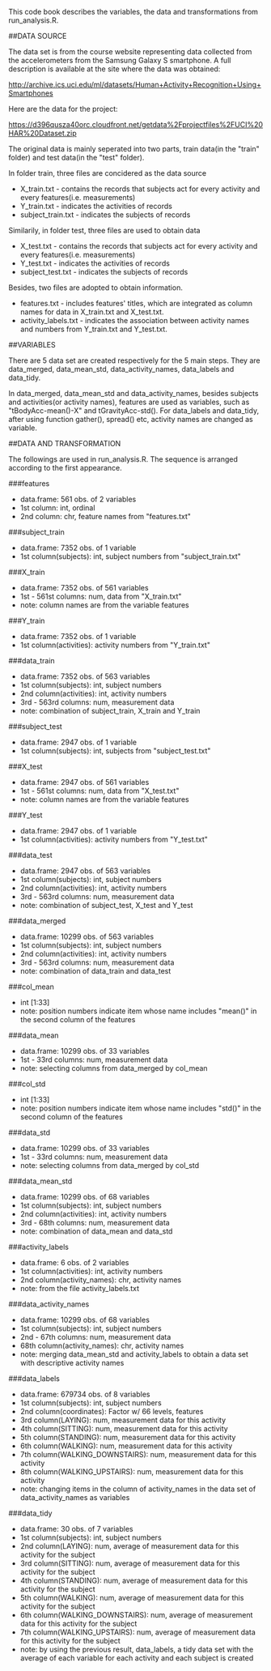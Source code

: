 This code book describes the variables, the data and transformations from run_analysis.R.

##DATA SOURCE

The data set is from the course website representing data collected from the accelerometers from the Samsung Galaxy S smartphone. A full description is available at the site where the data was obtained: 

http://archive.ics.uci.edu/ml/datasets/Human+Activity+Recognition+Using+Smartphones

Here are the data for the project: 

https://d396qusza40orc.cloudfront.net/getdata%2Fprojectfiles%2FUCI%20HAR%20Dataset.zip

The original data is mainly seperated into two parts, train data(in the "train" folder) and test data(in the "test" folder). 

In folder train, three files are concidered as the data source
* X_train.txt - contains the records that subjects act for every activity and every features(i.e. measurements)
* Y_train.txt - indicates the activities of records
* subject_train.txt - indicates the subjects of records

Similarily, in folder test, three files are used to obtain data
* X_test.txt - contains the records that subjects act for every activity and every features(i.e. measurements)
* Y_test.txt - indicates the activities of records
* subject_test.txt - indicates the subjects of records

Besides, two files are adopted to obtain information.
* features.txt - includes features' titles, which are integrated as column names for data in X_train.txt and X_test.txt.
* activity_labels.txt - indicates the association between activity names and numbers from Y_train.txt and Y_test.txt.

##VARIABLES

There are 5 data set are created respectively for the 5 main steps. They are data_merged, data_mean_std, data_activity_names, data_labels and data_tidy.

In data_merged, data_mean_std and data_activity_names, besides subjects and activities(or activity names), features are used as variables, such as "tBodyAcc-mean()-X" and tGravityAcc-std(). For data_labels and data_tidy, after using function gather(), spread() etc, activity names are changed as variable.

##DATA AND TRANSFORMATION

The followings are used in run_analysis.R. The sequence is arranged according to the first appearance.

###features
* data.frame: 561 obs. of  2 variables
* 1st column: int, ordinal
* 2nd column: chr, feature names from "features.txt"
	
###subject_train
* data.frame: 7352 obs. of  1 variable
* 1st column(subjects): int, subject numbers from "subject_train.txt"
	
###X_train
* data.frame: 7352 obs. of  561 variables
* 1st - 561st columns: num, data from "X_train.txt"
* note: column names are from the variable features

###Y_train
* data.frame: 7352 obs. of  1 variable
* 1st column(activities): activity numbers from "Y_train.txt"

###data_train
* data.frame: 7352 obs. of  563 variables
* 1st column(subjects): int, subject numbers
* 2nd column(activities): int, activity numbers
* 3rd - 563rd columns: num, measurement data
* note: combination of subject_train, X_train and Y_train

###subject_test
* data.frame: 2947 obs. of  1 variable
* 1st column(subjects): int, subjects from "subject_test.txt"
	
###X_test
* data.frame: 2947 obs. of  561 variables
* 1st - 561st columns: num, data from "X_test.txt"
* note: column names are from the variable features

###Y_test
* data.frame: 2947 obs. of  1 variable
* 1st column(activities): activity numbers from "Y_test.txt"

###data_test
* data.frame: 2947 obs. of  563 variables
* 1st column(subjects): int, subject numbers
* 2nd column(activities): int, activity numbers
* 3rd - 563rd columns: num, measurement data
* note: combination of subject_test, X_test and Y_test

###data_merged
* data.frame: 10299 obs. of  563 variables
* 1st column(subjects): int, subject numbers
* 2nd column(activities): int, activity numbers
* 3rd - 563rd columns: num, measurement data
* note: combination of data_train and data_test

###col_mean 
* int [1:33]
* note: position numbers indicate item whose name includes "mean()" in the second column of the features

###data_mean
* data.frame: 10299 obs. of  33 variables
* 1st - 33rd columns: num, measurement data
* note: selecting columns from data_merged by col_mean

###col_std
* int [1:33]
* note: position numbers indicate item whose name includes "std()" in the second column of the features

###data_std
* data.frame: 10299 obs. of  33 variables
* 1st - 33rd columns: num, measurement data
* note: selecting columns from data_merged by col_std

###data_mean_std
* data.frame: 10299 obs. of  68 variables
* 1st column(subjects): int, subject numbers
* 2nd column(activities): int, activity numbers
* 3rd - 68th columns: num, measurement data
* note: combination of data_mean and data_std

###activity_labels
* data.frame: 6 obs. of  2 variables
* 1st column(activities): int, activity numbers
* 2nd column(activity_names): chr, activity names
* note: from the file activity_labels.txt

###data_activity_names
* data.frame: 10299 obs. of  68 variables
* 1st column(subjects): int, subject numbers
* 2nd - 67th columns: num, measurement data
* 68th column(activity_names): chr, activity names
* note: merging data_mean_std and activity_labels to obtain a data set with descriptive activity names

###data_labels
* data.frame: 679734 obs. of  8 variables
* 1st column(subjects): int, subject numbers
* 2nd column(coordinates): Factor w/ 66 levels, features
* 3rd column(LAYING): num, measurement data for this activity
* 4th column(SITTING): num, measurement data for this activity
* 5th column(STANDING): num, measurement data for this activity
* 6th column(WALKING): num, measurement data for this activity
* 7th column(WALKING_DOWNSTAIRS): num, measurement data for this activity
* 8th column(WALKING_UPSTAIRS): num, measurement data for this activity
* note: changing items in the column of activity_names in the data set of data_activity_names as variables

###data_tidy
* data.frame: 30 obs. of  7 variables
* 1st column(subjects): int, subject numbers
* 2nd column(LAYING): num, average of measurement data for this activity for the subject
* 3rd column(SITTING): num, average of measurement data for this activity for the subject
* 4th column(STANDING): num, average of measurement data for this activity for the subject
* 5th column(WALKING): num, average of measurement data for this activity for the subject
* 6th column(WALKING_DOWNSTAIRS): num, average of measurement data for this activity for the subject
* 7th column(WALKING_UPSTAIRS): num, average of measurement data for this activity for the subject
* note: by using the previous result, data_labels, a tidy data set with the average of each variable for each activity and each subject is created